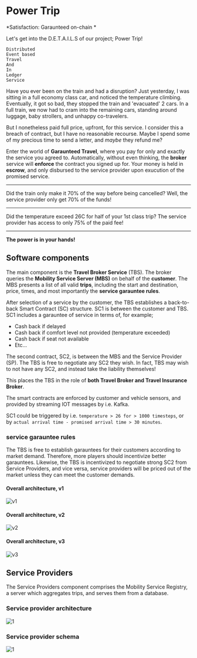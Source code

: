 # **Power Trip**

*Satisfaction: Garaunteed on-chain *

Let's get into the D.E.T.A.I.L.S of our project; Power Trip!

```
Distributed
Event based
Travel
And
In
Ledger
Service
```

Have you ever been on the train and had a disruption? Just yesterday, I was sitting
in a full economy class car, and noticed the temperature climbing. Eventually, it got
so bad, they stopped the train and 'evacuated' 2 cars. In a full train, we now had to cram
into the remaining cars, standing around luggage, baby strollers, and unhappy co-travelers.

But I nonetheless paid full price, upfront, for this service. I consider this a breach of
contract, but I have no reasonable recourse. Maybe I spend some of my precious time to send
 a letter, and *maybe* they refund me?

Enter the world of **Garaunteed Travel**, where you pay for only and exactly the service you
agreed to. Automatically, without even thinking, the **broker** service will **enforce** the
contract you signed up for. Your money is held in **escrow**, and only disbursed to the
service provider upon exucution of the promised service.

---

Did the train only make it 70% of the way before being cancelled? Well, the service provider only get 70% of the funds!

---

Did the temperature exceed 26C for half of your 1st class trip? The service provider has access to only 75% of the paid fee!

---

**The power is in your hands!**

## Software components

The main component is the **Travel Broker Service** (TBS). The broker queries the **Mobility Service Server (MBS)** on behalf of the **customer**. The MBS presents a list of all valid **trips**, including the start and destination, price, times, and most importantly the **service garauntee rules**.

After selection of a service by the customer, the TBS establishes a back-to-back Smart Contract (SC) structure. SC1 is between the customer and TBS. SC1 includes a garauntee of service in terms of, for example;
* Cash back if delayed
* Cash back if comfort level not provided (temperature exceeded)
* Cash back if seat not available
* Etc...

The second contract, SC2, is between the MBS and the Service Provider (SP). The TBS is free to negotiate any SC2 they wish. In fact, TBS may wish to not have any SC2, and instead take the liability themselves!

This places the TBS in the role of **both Travel Broker and Travel Insurance Broker**.

The smart contracts are enforced by customer and vehicle sensors, and provided by streaming IOT messages by i.e. Kafka.

SC1 could be triggered by i.e. `temperature > 26 for > 1000 timesteps`, or by `actual arrival time - promised arrival time > 30 minutes`.


### service garauntee rules

The TBS is free to establish garauntees for their customers according to market demand. Therefore, more players should incentivize better garauntees. Likewise, the TBS is incentivized to negotiate strong SC2 from Service Providers, and vice versa, service providers will be priced out of the market unless they can meet the customer demands.

#### Overall architecture, v1
![v1](doc/Architecture-v1.jpg)
#### Overall architecture, v2
![v2](doc/Architecture-v2.jpg)
#### Overall architecture, v3
![v3](doc/Architecture-v3.jpg)

## Service Providers

The Service Providers component comprises the Mobility Service Registry, a server which aggregates trips, and serves them from a database.

### Service provider architecture

![1](doc/trips-architecture.jpg)

### Service provider schema

![1](doc/trips-schema.jpg)


#
